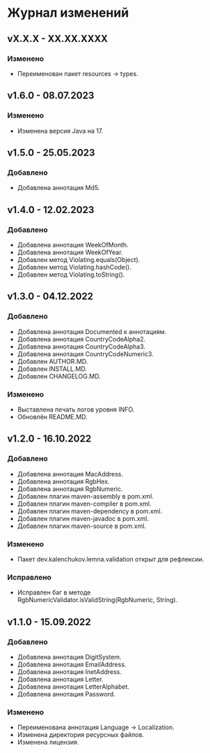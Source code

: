 # Журнал изменений
## vX.X.X - XX.XX.XXXX
### Изменено
* Переименован пакет resources -> types.

## v1.6.0 - 08.07.2023
### Изменено
* Изменена версия Java на 17.

## v1.5.0 - 25.05.2023
### Добавлено
* Добавлена аннотация Md5.

## v1.4.0 - 12.02.2023
### Добавлено
* Добавлена аннотация WeekOfMonth.
* Добавлена аннотация WeekOfYear.
* Добавлен метод Violating.equals(Object).
* Добавлен метод Violating.hashCode().
* Добавлен метод Violating.toString().

## v1.3.0 - 04.12.2022
### Добавлено
* Добавлена аннотация Documented к аннотациям.
* Добавлена аннотация CountryCodeAlpha2.
* Добавлена аннотация CountryCodeAlpha3.
* Добавлена аннотация CountryCodeNumeric3.
* Добавлен AUTHOR.MD.
* Добавлен INSTALL.MD.
* Добавлен CHANGELOG.MD.

### Изменено
* Выставлена печать логов уровня INFO.
* Обновлён README.MD.

## v1.2.0 - 16.10.2022
### Добавлено
* Добавлена аннотация MacAddress.
* Добавлена аннотация RgbHex.
* Добавлена аннотация RgbNumeric.
* Добавлен плагин maven-assembly в pom.xml.
* Добавлен плагин maven-compiler в pom.xml.
* Добавлен плагин maven-dependency в pom.xml.
* Добавлен плагин maven-javadoc в pom.xml.
* Добавлен плагин maven-source в pom.xml.

### Изменено
* Пакет dev.kalenchukov.lemna.validation открыт для рефлексии.

### Исправлено
* Исправлен баг в методе RgbNumericValidator.isValidString(RgbNumeric, String).

## v1.1.0 - 15.09.2022
### Добавлено
* Добавлена аннотация DigitSystem.
* Добавлена аннотация EmailAddress.
* Добавлена аннотация InetAddress.
* Добавлена аннотация Letter.
* Добавлена аннотация LetterAlphabet.
* Добавлена аннотация Password.

### Изменено
* Переименована аннотация Language -> Localization.
* Изменена директория ресурсных файлов.
* Изменена лицензия.
